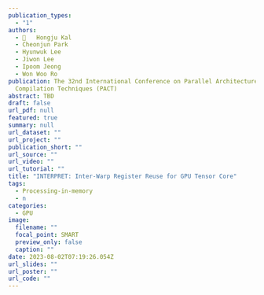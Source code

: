 ```yaml
---
publication_types:
  - "1"
authors:
  - 	Hongju Kal
  - Cheonjun Park
  - Hyunwuk Lee
  - Jiwon Lee
  - Ipoom Jeong
  - Won Woo Ro
publication: The 32nd International Conference on Parallel Architectures and
  Compilation Techniques (PACT)
abstract: TBD
draft: false
url_pdf: null
featured: true
summary: null
url_dataset: ""
url_project: ""
publication_short: ""
url_source: ""
url_video: ""
url_tutorial: ""
title: "INTERPRET: Inter-Warp Register Reuse for GPU Tensor Core"
tags:
  - Processing-in-memory
  - n
categories:
  - GPU
image:
  filename: ""
  focal_point: SMART
  preview_only: false
  caption: ""
date: 2023-08-02T07:19:26.054Z
url_slides: ""
url_poster: ""
url_code: ""
---
```

